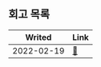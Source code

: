 ## 회고 목록

| Writed     | Link                  |
| ---------- | --------------------- |
| 2022-02-19 | [:link:](./220219.md) |
